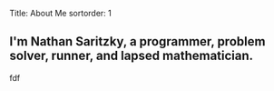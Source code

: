 Title: About Me
sortorder: 1

## I'm Nathan Saritzky, a programmer, problem solver, runner, and lapsed mathematician.

fdf